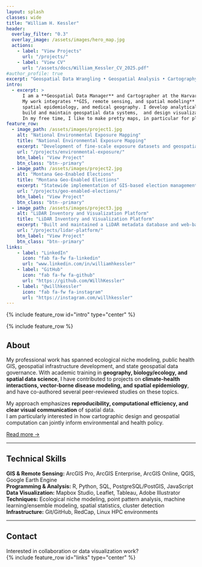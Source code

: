 ```yaml
---
layout: splash
classes: wide
title: "William H. Kessler"
header:  
  overlay_filter: "0.3"
  overlay_image: /assets/images/hero_map.jpg
  actions:
    - label: "View Projects"
      url: "/projects/"
    - label: "View CV"
      url: "/assets/docs/William_Kessler_CV_2025.pdf"
#author_profile: true
excerpt: "Geospatial Data Wrangling • Geospatial Analysis • Cartography • Health Geography Research"
intro: 
  - excerpt: >
      I am a **Geospatial Data Manager** and Cartographer at the Harvard T.H. Chan School of Public Health. 
      My work integrates **GIS, remote sensing, and spatial modeling** to advance research in environmental health, 
      spatial epidemiology, and medical geography. I develop analytical workflows for geospatial data in Python and R,
      build and maintain geospatial data systems,  and design visualizations that communicate spatial patterns across scales.
      In my free time, I like to make pretty maps, in particular for places I've been and adventures I've undertaken. 
feature_row:
  - image_path: /assets/images/project1.jpg
    alt: "National Environmental Exposure Mapping"
    title: "National Environmental Exposure Mapping"
    excerpt: "Development of fine-scale exposure datasets and geospatial data delivery systems for public health cohorts. Implemented with ArcGIS Enterprise, PostgreSQL, and Python parallel processing."
    url: "/projects/environmental-exposure/"
    btn_label: "View Project"
    btn_class: "btn--primary"
  - image_path: /assets/images/project2.jpg
    alt: "Montana Geo-Enabled Elections"
    title: "Montana Geo-Enabled Elections"
    excerpt: "Statewide implementation of GIS-based election management and precinct digitization workflows. Automated with Python and ArcPy, published via ArcGIS Online."
    url: "/projects/geo-enabled-elections/"
    btn_label: "View Project"
    btn_class: "btn--primary"
  - image_path: /assets/images/project3.jpg
    alt: "LiDAR Inventory and Visualization Platform"
    title: "LiDAR Inventory and Visualization Platform"
    excerpt: "Built and maintained a LiDAR metadata database and web-based visualization tools for Montana’s statewide LiDAR collections. Developed with Python, SQL, and Google Earth Engine."
    url: "/projects/lidar-platform/"
    btn_label: "View Project"
    btn_class: "btn--primary"
links:
    - label: "LinkedIn"
      icon: "fab fa-fw fa-linkedin"
      url: "www.linkedin.com/in/williamhkessler"
    - label: "GitHub"
      icon: "fab fa-fw fa-github"
      url: "https://github.com/WillhKessler"
    - label: "@willhkessler"
      icon: "fab fa-fw fa-instagram"
      url: "https://instagram.com/willhkessler"
---
```

{% include feature_row id="intro" type="center" %}

{% include feature_row %}

## About

My professional work has spanned ecological niche modeling, public health GIS, geospatial infrastructure development, and state geospatial data governance.
With academic training in **geography, biology/ecology, and spatial data science**, I have contributed to projects on **climate-health interactions,  vector-borne disease modeling, and spatial epidemiology**, 
and have co-authored several peer-reviewed studies on these topics.

My approach emphasizes **reproducibility, computational efficiency, and clear visual communication** of spatial data.  
I am particularly interested in how cartographic design and geospatial computation can jointly inform environmental and health policy.

[Read more →](/portfolio/about/)

---

## Technical Skills

**GIS & Remote Sensing:** ArcGIS Pro, ArcGIS Enterprise, ArcGIS Online, QGIS, Google Earth Engine  
**Programming & Analysis:** R, Python, SQL, PostgreSQL/PostGIS, JavaScript  
**Data Visualization:** Mapbox Studio, Leaflet, Tableau, Adobe Illustrator  
**Techniques:** Ecological niche modeling, point pattern analysis, machine learning/ensemble modeling, spatial statistics, cluster detection 
**Infrastructure:** Git/GitHub, RedCap, Linux HPC environments  

---

## Contact

Interested in collaboration or data visualization work?  
{% include feature_row id="links" type="center" %}
